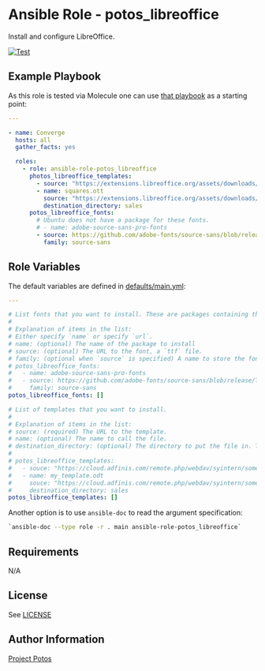 
# Ansible Role - potos_libreoffice

Install and configure LibreOffice.

[![Test](https://github.com/projectpotos/ansible-role-potos_libreoffice/actions/workflows/test.yml/badge.svg)](https://github.com/projectpotos/ansible-role-potos_libreoffice/actions/workflows/test.yml)

## Example Playbook

As this role is tested via Molecule one can use [that playbook](./molecule/default/converge.yml) as a starting point:

```yaml
---

- name: Converge
  hosts: all
  gather_facts: yes

  roles:
    - role: ansible-role-potos_libreoffice
      photos_libreoffice_templates:
        - source: "https://extensions.libreoffice.org/assets/downloads/1011/1677853134/CV-deux-colonnes-sobre-v2.ott"
        - name: squares.ott
          source: "https://extensions.libreoffice.org/assets/downloads/z/1cm-paper.ott"
          destination_directory: sales
      potos_libreoffice_fonts:
        # Ubuntu does not have a package for these fonts.
        # - name: adobe-source-sans-pro-fonts
        - source: https://github.com/adobe-fonts/source-sans/blob/release/TTF/SourceSans3-Regular.ttf
          family: source-sans
```

## Role Variables

The default variables are defined in [defaults/main.yml](./defaults/main.yml):

```yaml
---

# List fonts that you want to install. These are packages containing the fonts.
#
# Explanation of items in the list:
# Either specify `name` or specify `url`.
# name: (optional) The name of the package to install
# source: (optional) The URL to the font, a `ttf` file.
# family: (optional when `source` is specified) A name to store the fonts in.
# potos_libreoffice_fonts:
#   - name: adobe-source-sans-pro-fonts
#   - source: https://github.com/adobe-fonts/source-sans/blob/release/TTF/SourceSans3-Regular.ttf
#     family: source-sans
potos_libreoffice_fonts: []

# List of templates that you want to install.
#
# Explanation of items in the list:
# source: (required) The URL to the template.
# name: (optional) The name to call the file.
# destination_directory: (optional) The directory to put the file in. This is relative to the path where LibreOffice expects templates to be.
#
# potos_libreoffice_templates:
#   - souce: "https://cloud.adfinis.com/remote.php/webdav/syintern/some/path/my_company_template.odt"
#   - name: my_template.odt
#     souce: "https://cloud.adfinis.com/remote.php/webdav/syintern/some/path/my_sales/template.odt"
#     destination_directory: sales
potos_libreoffice_templates: []
```

Another option is to use `ansible-doc` to read the argument specification:

```sh
`ansible-doc --type role -r . main ansible-role-potos_libreoffice`
```

## Requirements

N/A

## License

See [LICENSE](./LICENSE)

## Author Information

[Project Potos](https://github.com/projectpotos)
